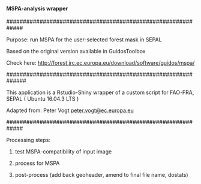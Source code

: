 #### MSPA-analysis wrapper

#############################################################

Purpose:  run MSPA for the user-selected forest mask in SEPAL

Based on the original version available in GuidosToolbox

Check here: http://forest.jrc.ec.europa.eu/download/software/guidos/mspa/

############################################################## 

This application is a Rstudio-Shiny wrapper of a custom script for FAO-FRA, SEPAL ( Ubuntu 16.04.3 LTS )

Adapted from: Peter Vogt <peter.vogt@ec.europa.eu>


#############################################################

Processing steps:

 1) test MSPA-compatibility of input image
 
 2) process for MSPA
 
 3) post-process (add back geoheader, amend to final file name, dostats)
